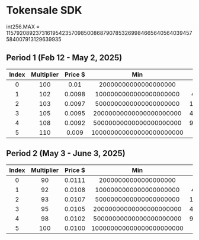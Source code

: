 # Tokensale SDK

int256.MAX = 115792089237316195423570985008687907853269984665640564039457584007913129639935

## Period 1 (Feb 12 - May 2, 2025)

|Index|Multiplier|Price $|Min|Max|
|:-:|:-:|:-:|:-:|:-:|
|0|100|0.01|20000000000000000000|999999999999999999999|
|1|102|0.0098|1000000000000000000000|4999999999999999999999|
|2|103|0.0097|5000000000000000000000|19999999999999999999999|
|3|105|0.0095|20000000000000000000000|49999999999999999999999|
|4|108|0.0092|50000000000000000000000|99999999999999999999999|
|5|110|0.009|100000000000000000000000| int256.MAX|

## Period 2 (May 3 - June 3, 2025)

|Index|Multiplier|Price $|Min|Max|
|:-:|:-:|:-:|:-:|:-:|
|0|90|0.0111|20000000000000000000|999999999999999999999|
|1|92|0.0108|1000000000000000000000|4999999999999999999999|
|2|93|0.0107|5000000000000000000000|19999999999999999999999|
|3|95|0.0105|20000000000000000000000|49999999999999999999999|
|4|98|0.0102|50000000000000000000000|99999999999999999999999|
|5|100|0.0100|100000000000000000000000| int256.MAX|